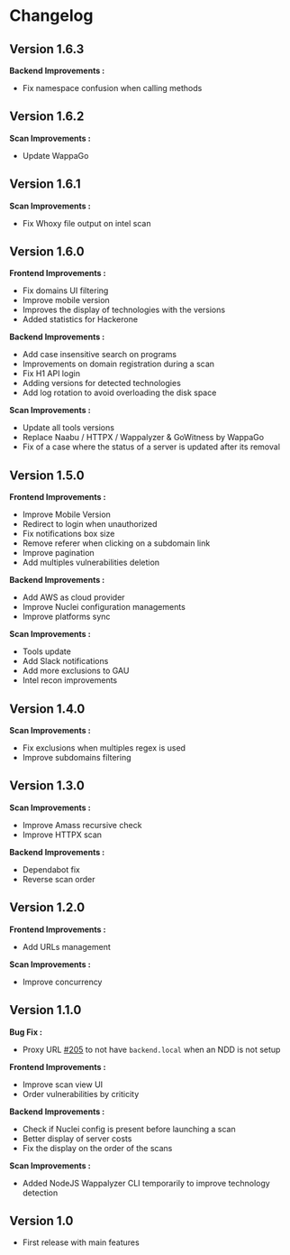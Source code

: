 # Changelog

## Version 1.6.3

**Backend Improvements :**

- Fix namespace confusion when calling methods

## Version 1.6.2

**Scan Improvements :**

- Update WappaGo

## Version 1.6.1

**Scan Improvements :**

- Fix Whoxy file output on intel scan

## Version 1.6.0

**Frontend Improvements :**

- Fix domains UI filtering
- Improve mobile version
- Improves the display of technologies with the versions
- Added statistics for Hackerone

**Backend Improvements :**

- Add case insensitive search on programs
- Improvements on domain registration during a scan
- Fix H1 API login
- Adding versions for detected technologies
- Add log rotation to avoid overloading the disk space

**Scan Improvements :**

- Update all tools versions
- Replace Naabu / HTTPX / Wappalyzer & GoWitness by WappaGo
- Fix of a case where the status of a server is updated after its removal

## Version 1.5.0

**Frontend Improvements :**

- Improve Mobile Version
- Redirect to login when unauthorized
- Fix notifications box size
- Remove referer when clicking on a subdomain link
- Improve pagination
- Add multiples vulnerabilities deletion

**Backend Improvements :**

- Add AWS as cloud provider
- Improve Nuclei configuration managements
- Improve platforms sync

**Scan Improvements :**

- Tools update
- Add Slack notifications
- Add more exclusions to GAU
- Intel recon improvements

## Version 1.4.0

**Scan Improvements :**

- Fix exclusions when multiples regex is used
- Improve subdomains filtering

## Version 1.3.0

**Scan Improvements :**

- Improve Amass recursive check
- Improve HTTPX scan

**Backend Improvements :**

- Dependabot fix
- Reverse scan order

## Version 1.2.0

**Frontend Improvements :**

- Add URLs management

**Scan Improvements :**

- Improve concurrency

## Version 1.1.0
**Bug Fix :**

- Proxy URL [#205](https://github.com/EasyRecon/Hunt3r/pull/205) to not have `backend.local` when an NDD is not setup

**Frontend Improvements :**

- Improve scan view UI
- Order vulnerabilities by criticity

**Backend Improvements :**

- Check if Nuclei config is present before launching a scan
- Better display of server costs
- Fix the display on the order of the scans

**Scan Improvements :**

- Added NodeJS Wappalyzer CLI temporarily to improve technology detection

## Version 1.0
- First release with main features